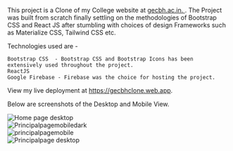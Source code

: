 This project is a Clone of my College website at [gecbh.ac.in. ](https://gecbh.ac.in/).  The Project was built from scratch finally settling on the methodologies of Bootstrap CSS and React JS after stumbling with choices of design Frameworks such as Materialize CSS, Tailwind CSS etc.  

Technologies used are - 

    Bootstrap CSS  - Bootstrap CSS and Bootstrap Icons has been extensively used throughout the project.
    ReactJS
    Google Firebase - Firebase was the choice for hosting the project. 

 View my live deployment at https://gecbhclone.web.app.

Below are screenshots of the Desktop and Mobile View. 



![Home page desktop](https://github.com/nagaspammer1200/moderncollegewebsite2/assets/142073795/91a7e58f-a380-4e32-b2b9-43559016c785) <br/>
![Principalpagemobiledark](https://github.com/nagaspammer1200/moderncollegewebsite2/assets/142073795/b5398aab-f085-4b7e-ad39-abaea4008217)  <br/>
![principalpagemobile](https://github.com/nagaspammer1200/moderncollegewebsite2/assets/142073795/d8bb70fa-4fa4-4e6f-81df-4e8693c61019)  <br/>
![Principalpage desktop](https://github.com/nagaspammer1200/moderncollegewebsite2/assets/142073795/ea8fc7d1-ea13-4fda-8928-ec3dc26cecba)  <br/>
